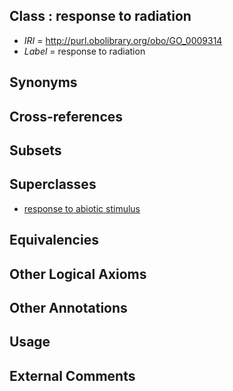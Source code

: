 
## Class : response to radiation

 * *IRI* = http://purl.obolibrary.org/obo/GO_0009314
 * *Label* = response to radiation

## Synonyms


## Cross-references


## Subsets


## Superclasses

 * [response to abiotic stimulus](../../GO/28/GO_0009628.md)

## Equivalencies


## Other Logical Axioms


## Other Annotations


## Usage


## External Comments

